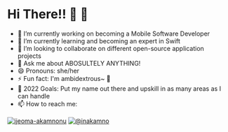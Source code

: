 # Hi There!! 👋 👋

- 🔭 I’m currently working on becoming a Mobile Software Developer
- 🌱 I’m currently learning and becoming an expert in Swift
- 👯 I’m looking to collaborate on different open-source application projects
- 💬 Ask me about ABOSULTELY ANYTHING!
- 😄 Pronouns: she/her
- ⚡ Fun fact: I'm ambidextrous~ 🙌
- 🥅 2022 Goals: Put my name out there and upskill in as many areas as I can handle
- 📫 How to reach me:

<p align="left"><a href="https://www.linkedin.com/in/ijeoma-akamnonu-b761311ba/u" target="blank"><img align="center" src="https://img.shields.io/badge/LinkedIn-0077B5?style=for-the-badge&logo=linkedin&logoColor=white" alt="ijeoma-akamnonu" /></a>
<a href="https://medium.com/@inakamno" target="blank"><img align="center" src="https://img.shields.io/badge/Medium-12100E?style=for-the-badge&logo=medium&logoColor=white" alt="@inakamno" /></a>
</p>

<!--
**aamoeji04/aamoeji04** is a ✨ _special_ ✨ repository because its `README.md` (this file) appears on your GitHub profile.

Here are some ideas to get you started:

- 🔭 I’m currently working on...
- 🌱 I’m currently learning...
- 👯 I’m looking to collaborate on...
- 🤔 I’m looking for help with...
- 💬 Ask me about...
- 📫 How to reach me: 
- 😄 Pronouns:
- ⚡ Fun fact:

</details>
[imagegmail]: https://img.shields.io/badge/Gmail-D14836?style=for-the-badge&logo=gmail&logoColor=white
[imagemedium]: https://img.shields.io/badge/Medium-12100E?style=for-the-badge&logo=medium&logoColor=white
[imagelinked]: https://img.shields.io/badge/LinkedIn-0077B5?style=for-the-badge&logo=linkedin&logoColor=white
[imagepython]: https://img.shields.io/badge/Python-14354C?style=for-the-badge&logo=python&logoColor=white


[website]: 
[course]: 
[twitter]: https://twitter.com/ndidiamaka
[youtube]: 
[instagram]: https://www.instagram.com/aamoeji/
[linkedin]: https://linkedin.com/in/ijeoma-akamnonu
[webdevplaylist]: 


###Languages and Tools

<p align="left"> <a href="https://git-scm.com/" target="_blank"> <img src="https://www.vectorlogo.zone/logos/git-scm/git-scm-icon.svg" alt="git" width="40" height="40"/> </a> <a href="https://www.python.org" target="_blank"> <img src="https://raw.githubusercontent.com/devicons/devicon/master/icons/python/python-original.svg" alt="python" width="40" height="40"/> </a> <a href="https://scikit-learn.org/" target="_blank"> <img src="https://upload.wikimedia.org/wikipedia/commons/0/05/Scikit_learn_logo_small.svg" alt="scikit_learn" width="40" height="40"/> </a> <a href="https://www.tensorflow.org" target="_blank"> <img src="https://www.vectorlogo.zone/logos/tensorflow/tensorflow-icon.svg" alt="tensorflow" width="40" height="40"/> </a> </p>

![image](https://img.shields.io/badge/Gmail-D14836?style=for-the-badge&logo=gmail&logoColor=white)
![image](https://img.shields.io/badge/Python-14354C?style=for-the-badge&logo=python&logoColor=white)

<a href="LINK" target="blank"><img align="center" src="ICON_LINK" alt="USERNAME" height="ICON_HEIGHT" width="ICON_WIDTH" /></a>


-->





